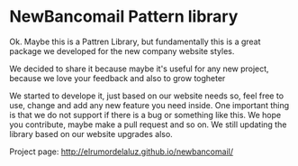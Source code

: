 
NewBancomail Pattern library
============================

Ok. Maybe this is a Pattren Library, but fundamentally this is a great package we developed for the new company website styles.

We decided to share it because maybe it's useful for any new project, because we love your feedback and also to grow togheter

We started to develope it, just based on our website needs so, feel free to use, change and add any new feature you need inside. 
One important thing is that we do not support if there is a bug or something like this. We hope you contribute, maybe make a pull request and so on. We still updating the library based on our website upgrades also.

Project page: http://elrumordelaluz.github.io/newbancomail/
